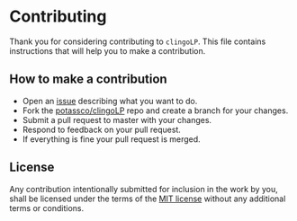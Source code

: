 # Contributing

Thank you for considering contributing to `clingoLP`.
This file contains instructions that will help you to make a contribution.

## How to make a contribution

* Open an [issue](https://github.com/potassco/clingoLP/issues/new) describing what you want to do.
* Fork the [potassco/clingoLP](https://github.com/potassco/clingoLP/) repo and create a branch for your changes.
* Submit a pull request to master with your changes.
* Respond to feedback on your pull request.
* If everything is fine your pull request is merged.

## License

Any contribution intentionally submitted for inclusion in the work by you, shall be licensed under the terms of the [MIT license](https://github.com/potassco/clingoLP/blob/master/LICENSE) without any additional terms or conditions.
